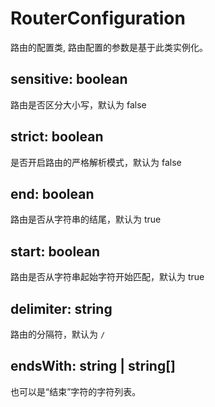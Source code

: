 # RouterConfiguration

路由的配置类, 路由配置的参数是基于此类实例化。

## sensitive: boolean

路由是否区分大小写，默认为 false

## strict: boolean

是否开启路由的严格解析模式，默认为 false

## end: boolean

路由是否从字符串的结尾，默认为 true

## start: boolean

路由是否从字符串起始字符开始匹配，默认为 true

## delimiter: string

路由的分隔符，默认为 `/`

## endsWith: string | string[]

也可以是“结束”字符的字符列表。